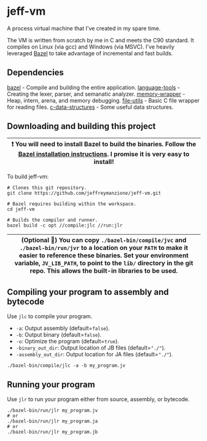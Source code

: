 # jeff-vm

A process virtual machine that I've created in my spare time.

The VM is written from scratch by me in C and meets the C90 standard. It compiles on Linux (via gcc) and Windows (via MSVC). I've heavily leveraged [Bazel](https://bazel.build/) to take advantage of incremental and fast builds.

## Dependencies

[bazel](https://bazel.build/) - Compile and building the entire application.
[language-tools](https://github.com/jeffreymanzione/language-tools) - Creating the lexer, parser, and semanatic analyzer.
[memory-wrapper](https://github.com/jeffreymanzione/memory-wrapper) - Heap, intern, arena, and memory debugging.
[file-utils](https://github.com/jeffreymanzione/file-utils) - Basic C file wrapper for reading files.
[c-data-structures](https://github.com/jeffreymanzione/c-data-structures) - Some useful data structures.

## Downloading and building this project

| :exclamation: You will need to install Bazel to build the binaries. Follow the [Bazel installation instructions](https://bazel.build/install). I promise it is very easy to install! |
|-|

To build jeff-vm:

```shell
# Clones this git repository.
git clone https://github.com/jeffreymanzione/jeff-vm.git

# Bazel requires building within the workspace.
cd jeff-vm

# Builds the compiler and runner.
bazel build -c opt //compile:jlc //run:jlr
```

| (Optional :100:) You can copy `./bazel-bin/compile/jvc` and `./bazel-bin/run/jvr` to a location on your `PATH` to make it easier to reference these binaries. Set your environment variable, `JV_LIB_PATH`, to point to the `lib/` directory in the git repo. This allows the built-in libraries to be used.|
|-|

## Compiling your program to assembly and bytecode

Use `jlc` to compile your program.

* `-a`: Output assembly (default=`false`).
* `-b`: Output binary (default=`false`).
* `-o`: Optimize the program (default=`true`).
* `-binary_out_dir`: Output location of JB files (default=`"./"`).
* `-assembly_out_dir`: Output location for JA files (default=`"./"`).

```shell
./bazel-bin/compile/jlc -a -b my_program.jv
```

## Running your program

Use `jlr` to run your program either from source, assembly, or bytecode.

```shell
./bazel-bin/run/jlr my_program.jv
# or
./bazel-bin/run/jlr my_program.ja
# or
./bazel-bin/run/jlr my_program.jb
```
